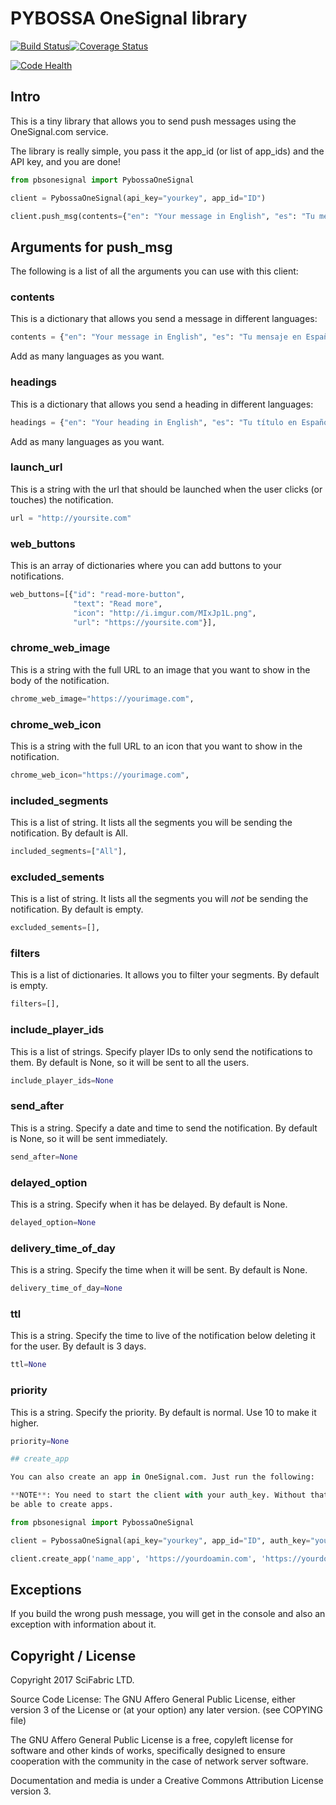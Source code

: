 # PYBOSSA OneSignal library
[![Build Status](https://travis-ci.org/Scifabric/pybossa-onesignal.svg?branch=master)](https://travis-ci.org/Scifabric/pybossa-onesignal)[![Coverage Status](https://coveralls.io/repos/github/Scifabric/pybossa-onesignal/badge.svg?branch=master)](https://coveralls.io/github/Scifabric/pybossa-onesignal?branch=master)

[![Code Health](https://landscape.io/github/Scifabric/pybossa-onesignal/master/landscape.svg?style=flat)](https://landscape.io/github/Scifabric/pybossa-onesignal/master)

## Intro

This is a tiny library that allows you to send push messages using the OneSignal.com service.

The library is really simple, you pass it the app_id (or list of app_ids) and the API key, and 
you are done! 

```python
from pbsonesignal import PybossaOneSignal

client = PybossaOneSignal(api_key="yourkey", app_id="ID")

client.push_msg(contents={"en": "Your message in English", "es": "Tu mensaje en Español"})
```


## Arguments for push_msg

The following is a list of all the arguments you can use with this client:

### contents

This is a dictionary that allows you send a message in different languages:

```python
contents = {"en": "Your message in English", "es": "Tu mensaje en Español"}
```

Add as many languages as you want.

### headings

This is a dictionary that allows you send a heading in different languages:

```python
headings = {"en": "Your heading in English", "es": "Tu título en Español"}
```

Add as many languages as you want.

### launch_url

This is a string with the url that should be launched when the user clicks (or touches)
the notification.

```python
url = "http://yoursite.com"
```

### web_buttons

This is an array of dictionaries where you can add buttons to your notifications.

```python
web_buttons=[{"id": "read-more-button",
              "text": "Read more",
              "icon": "http://i.imgur.com/MIxJp1L.png",
              "url": "https://yoursite.com"}],
```
### chrome_web_image

This is a string with the full URL to an image that you want to show in the body of the notification.

```python
chrome_web_image="https://yourimage.com",
```

### chrome_web_icon

This is a string with the full URL to an icon that you want to show in the notification.

```python
chrome_web_icon="https://yourimage.com",
```

### included_segments

This is a list of string. It lists all the segments you will be sending the notification. By default is All.

```python
included_segments=["All"],
```

### excluded_sements 

This is a list of string. It lists all the segments you will *not* be sending the notification. By default is empty.

```python
excluded_sements=[],
```

### filters

This is a list of dictionaries. It allows you to filter your segments. By default is empty.

```python
filters=[],
```
### include_player_ids

This is a list of strings. Specify player IDs to only send the notifications to them. By default is None, so it will be sent to all the users.

```python
include_player_ids=None
```

### send_after

This is a string. Specify a date and time to send the notification. By default is None, so it will be sent immediately.

```python
send_after=None
```

### delayed_option

This is a string. Specify when it has be delayed. By default is None.

```python
delayed_option=None
```

### delivery_time_of_day

This is a string. Specify the time when it will be sent. By default is None.

```python
delivery_time_of_day=None
```

### ttl

This is a string. Specify the time to live of the notification below deleting it for the user. By default is 3 days.

```python
ttl=None
```

### priority

This is a string. Specify the priority. By default is normal. Use 10 to make it higher.

```python
priority=None

## create_app

You can also create an app in OneSignal.com. Just run the following:

**NOTE**: You need to start the client with your auth_key. Without that you will not
be able to create apps.
```
```python
from pbsonesignal import PybossaOneSignal

client = PybossaOneSignal(api_key="yourkey", app_id="ID", auth_key="yourkey")

client.create_app('name_app', 'https://yourdoamin.com', 'https://yourdomain/icon.png')
```

## Exceptions

If you build the wrong push message, you will get in the console and also an exception with information about it.

## Copyright / License
Copyright 2017 SciFabric LTD.

Source Code License: The GNU Affero General Public License, either version 3 of the License or (at your option) any later version. (see COPYING file)

The GNU Affero General Public License is a free, copyleft license for software and other kinds of works, specifically designed to ensure cooperation with the community in the case of network server software.

Documentation and media is under a Creative Commons Attribution License version 3.
